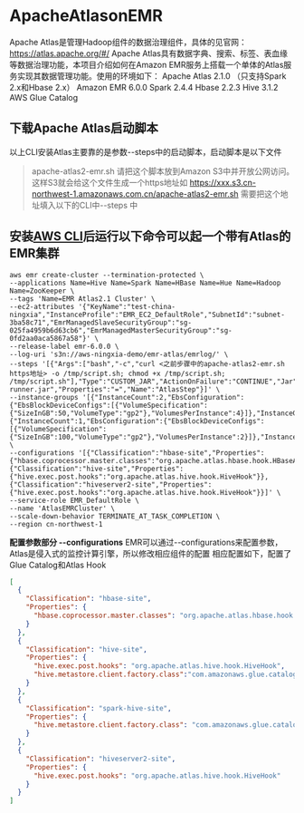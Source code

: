 # ApacheAtlasonEMR

Apache Atlas是管理Hadoop组件的数据治理组件，具体的见官网：https://atlas.apache.org/#/
Apache Atlas具有数据字典、搜索、标签、表血缘等数据治理功能，本项目介绍如何在Amazon EMR服务上搭载一个单体的Atlas服务实现其数据管理功能。使用的环境如下：
Apache Atlas 2.1.0 （只支持Spark 2.x和Hbase 2.x）
Amazon EMR 6.0.0
Spark 2.4.4
Hbase 2.2.3
Hive 3.1.2
AWS Glue Catalog

## 下载Apache Atlas启动脚本
以上CLI安装Atlas主要靠的是参数--steps中的启动脚本，启动脚本是以下文件
>apache-atlas2-emr.sh
请把这个脚本放到Amazon S3中并开放公网访问。这样S3就会给这个文件生成一个https地址如
https://xxx.s3.cn-northwest-1.amazonaws.com.cn/apache-atlas2-emr.sh
需要把这个地址填入以下的CLI中--steps 中

## 安装[AWS CLI](https://aws.amazon.com/cli/)后运行以下命令可以起一个带有Atlas的EMR集群

```
aws emr create-cluster --termination-protected \
--applications Name=Hive Name=Spark Name=HBase Name=Hue Name=Hadoop Name=ZooKeeper \
--tags 'Name=EMR Atlas2.1 Cluster' \
--ec2-attributes '{"KeyName":"test-china-ningxia","InstanceProfile":"EMR_EC2_DefaultRole","SubnetId":"subnet-3ba58c71","EmrManagedSlaveSecurityGroup":"sg-025fa4959b6d63cb6","EmrManagedMasterSecurityGroup":"sg-0fd2aa0aca5867a58"}' \
--release-label emr-6.0.0 \
--log-uri 's3n://aws-ningxia-demo/emr-atlas/emrlog/' \
--steps '[{"Args":["bash","-c","curl <之前步骤中的apache-atlas2-emr.sh https地址> -o /tmp/script.sh; chmod +x /tmp/script.sh; /tmp/script.sh"],"Type":"CUSTOM_JAR","ActionOnFailure":"CONTINUE","Jar":"command-runner.jar","Properties":"=","Name":"AtlasStep"}]' \
--instance-groups '[{"InstanceCount":2,"EbsConfiguration":{"EbsBlockDeviceConfigs":[{"VolumeSpecification":{"SizeInGB":50,"VolumeType":"gp2"},"VolumesPerInstance":4}]},"InstanceGroupType":"CORE","InstanceType":"m5.2xlarge","Name":"Core"},{"InstanceCount":1,"EbsConfiguration":{"EbsBlockDeviceConfigs":[{"VolumeSpecification":{"SizeInGB":100,"VolumeType":"gp2"},"VolumesPerInstance":2}]},"InstanceGroupType":"MASTER","InstanceType":"m5.xlarge","Name":"Master"}]' \
--configurations '[{"Classification":"hbase-site","Properties":{"hbase.coprocessor.master.classes":"org.apache.atlas.hbase.hook.HBaseAtlasCoprocessor"}},{"Classification":"hive-site","Properties":{"hive.exec.post.hooks":"org.apache.atlas.hive.hook.HiveHook"}},{"Classification":"hiveserver2-site","Properties":{"hive.exec.post.hooks":"org.apache.atlas.hive.hook.HiveHook"}}]' \
--service-role EMR_DefaultRole \
--name 'AtlasEMRCluster' \
--scale-down-behavior TERMINATE_AT_TASK_COMPLETION \
--region cn-northwest-1
```


**配置参数部分 --configurations**
EMR可以通过--configurations来配置参数，Atlas是侵入式的监控计算引擎，所以修改相应组件的配置
相应配置如下，配置了Glue Catalog和Atlas Hook
```json
[
  {
    "Classification": "hbase-site",
    "Properties": {
      "hbase.coprocessor.master.classes": "org.apache.atlas.hbase.hook.HBaseAtlasCoprocessor"
    }
  },
  {
    "Classification": "hive-site",
    "Properties": {
      "hive.exec.post.hooks": "org.apache.atlas.hive.hook.HiveHook",
      "hive.metastore.client.factory.class":"com.amazonaws.glue.catalog.metastore.AWSGlueDataCatalogHiveClientFactory"
    }
  },
  {
    "Classification": "spark-hive-site",
    "Properties": {
      "hive.metastore.client.factory.class": "com.amazonaws.glue.catalog.metastore.AWSGlueDataCatalogHiveClientFactory"
    }
  },
  {
    "Classification": "hiveserver2-site",
    "Properties": {
      "hive.exec.post.hooks": "org.apache.atlas.hive.hook.HiveHook"
    }
  }
]

```





